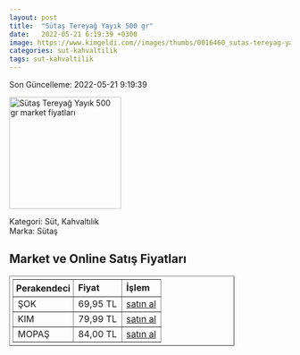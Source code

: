 ```yaml
---
layout: post
title:  "Sütaş Tereyağ Yayık 500 gr"
date:   2022-05-21 6:19:39 +0300
image: https://www.kimgeldi.com//images/thumbs/0016460_sutas-tereyag-yayik-500-gr-_510.jpeg
categories: sut-kahvaltilik
tags: sut-kahvaltilik
---
```


Son Güncelleme: 2022-05-21 9:19:39

<img src="https://www.kimgeldi.com//images/thumbs/0016460_sutas-tereyag-yayik-500-gr-_510.jpeg" width="200" alt="Sütaş Tereyağ Yayık 500 gr market fiyatları" />

Kategori: Süt, Kahvaltılık
<br />
Marka: Sütaş

<h2>Market ve Online Satış Fiyatları</h2>

<table border="1" style="padding: 5px;width:80%;">
  <tr>
    <td style="padding: 5px;"><strong>Perakendeci</strong></td>
    <td><strong>Fiyat</strong></td>
    <td><strong>İşlem</strong></td>
  </tr>
  <tr>
              <td title="Şok">ŞOK</td>
              <td>69,95 TL</td>
              <td><a title="Şok" target="_blank" href="https://www.sokmarket.com.tr/geleneksel-tereyag-500-gr-p-3601/">satın al</a></td>
            </tr><tr>
              <td title="Kim">KIM</td>
              <td>79,99 TL</td>
              <td><a title="Kim" target="_blank" href="https://www.kimgeldi.com/sutas-tereyag-yayik-500-gr">satın al</a></td>
            </tr><tr>
              <td title="Mopaş">MOPAŞ</td>
              <td>84,00 TL</td>
              <td><a title="Mopaş" target="_blank" href="https://www.mopas.com.tr/sutas-yayik-tereyag-500-gr/p/824">satın al</a></td>
            </tr>
</table>
